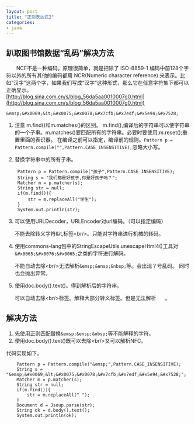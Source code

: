 ```yaml
---
layout: post
title: "正则表达式2"
categories:
- java
---
```


## 趴取图书馆数据“乱码”解决方法 ##
&emsp;&emsp;NCF不是一种编码。原理很简单，就是把除了 ISO-8859-1 编码中前128个字符以外的所有其他的编码都用 NCR(Numeric character reference) 来表示。比如“汉字”这两个字，如果我们写成“&#27721;&#23383;”这种形式，那么它在任意字符集下都可以正确显示。<br/>
[http://blog.sina.com.cn/s/blog_56da5aa0010007g0.html](http://blog.sina.com.cn/s/blog_56da5aa0010007g0.html)

	&emsp;&#x0069;&it;&#x0075;&#x0078;&#x7cfb;&#x7edf;&#x5e94;&#x7528;
1. 注意 m.find()和m.matches()的区别。
	m.find(),编译后的字符串可以使字符串的一个子串。m.matches()要匹配所有的字符串。必要时要使用,m.reset();重置里面的表识器。 在编译之前可以指定，编译前的规则。`Pattern p = Pattern.compile("",Pattern.CASE_INSENSITIVE);`忽略大小写。
3. 替换字符串中的所有子串。

		Pattern p = Pattern.compile("孩子",Pattern.CASE_INSENSITIVE);
		String s = "我们都是好孩子,你是好孩子吗？";
		Matcher m = p.matcher(s);
		String str = null;
		if(m.find()){
			str = m.replaceAll("学生");
		}
		System.out.println(str);

4. 可以使用URLDecoder，URLEncoder对url编码。（可以指定编码）

	不能去除转义字符&amp;it,标签&lt;br/&gt;。只能对字符串进行机械的转码。
5. 使用commons-lang包中的StringEscapeUtils.unescapeHtml4()工具对`&#x0065;&#x0076;&#x0065;`之类的字符进行解码。

	不能自动去除&lt;br/&gt;无法解析`&emsp;&ensp;&nbsp;`等。会出现？号乱码。
	同时也会抛出异常。
6. 使用doc.body().text()。得到解析后的字符串。

	可以自动去除&lt;br/&gt;标签。解释大部分转义标签。但是无法解析&emsp;&ensp;&nbsp;。


## 解决方法 ##

1. 先使用正则匹配替换`&emsp;&ensp;&nbsp;`等不能解释的字符。
2. 使用doc.body().text()既可以去除&lt;br/&gt;又可以解析NFC。

代码实现如下。


		Pattern p = Pattern.compile("&emsp;",Pattern.CASE_INSENSITIVE);
		String s = "&emsp;&#x0069;&lt;&#x0075;&#x0078;&#x7cfb;&#x7edf;&#x5e94;&#x7528;";
		Matcher m = p.matcher(s);
		String str = null;
		if(m.find()){
			str = m.replaceAll(" ");
		}
		Document d = Jsoup.parse(str);
		String ok = d.body().text();
		System.out.println(ok);